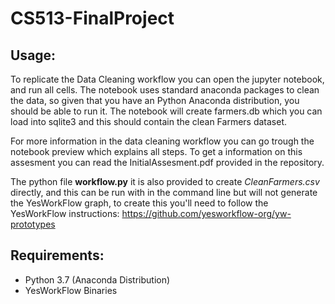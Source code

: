 # CS513-FinalProject

## Usage: 
To replicate the Data Cleaning workflow you can open the jupyter notebook, and run all cells. The notebook uses standard anaconda packages to clean the data, so given that you have an Python Anaconda distribution, you should be able to run it. The notebook will create farmers.db which you can load into sqlite3 and this should contain the clean Farmers dataset.

For more information in the data cleaning workflow you can go trough the notebook preview which explains all steps. To get a information on this assesment you can read the InitialAssesment.pdf provided in the repository.

The python file **workflow.py** it is also provided to create *CleanFarmers.csv* directly, and this can be run with in the command line but will not generate the YesWorkFlow graph, to create this you'll need to follow the YesWorkFlow instructions: https://github.com/yesworkflow-org/yw-prototypes

## Requirements: 
- Python 3.7 (Anaconda Distribution)
- YesWorkFlow Binaries
